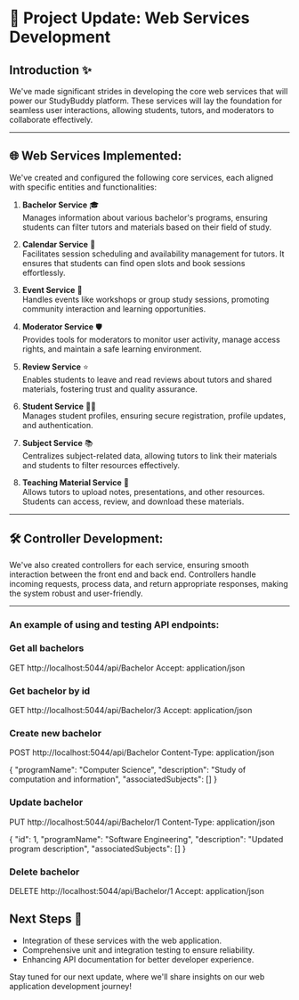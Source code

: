 # 🚀 Project Update: Web Services Development

## Introduction ✨
We've made significant strides in developing the core web services that will power our StudyBuddy platform. These services will lay the foundation for seamless user interactions, allowing students, tutors, and moderators to collaborate effectively.

---

## 🌐 Web Services Implemented:
We've created and configured the following core services, each aligned with specific entities and functionalities:

1. **Bachelor Service** 🎓  
   Manages information about various bachelor's programs, ensuring students can filter tutors and materials based on their field of study.

2. **Calendar Service** 📅  
   Facilitates session scheduling and availability management for tutors. It ensures that students can find open slots and book sessions effortlessly.

3. **Event Service** 📆  
   Handles events like workshops or group study sessions, promoting community interaction and learning opportunities.

4. **Moderator Service** 🛡️  
   Provides tools for moderators to monitor user activity, manage access rights, and maintain a safe learning environment.

5. **Review Service** ⭐  
   Enables students to leave and read reviews about tutors and shared materials, fostering trust and quality assurance.

6. **Student Service** 👩‍🎓  
   Manages student profiles, ensuring secure registration, profile updates, and authentication.

7. **Subject Service** 📚  
   Centralizes subject-related data, allowing tutors to link their materials and students to filter resources effectively.

8. **Teaching Material Service** 📝  
   Allows tutors to upload notes, presentations, and other resources. Students can access, review, and download these materials.

---

## 🛠️ Controller Development:
We've also created controllers for each service, ensuring smooth interaction between the front end and back end. Controllers handle incoming requests, process data, and return appropriate responses, making the system robust and user-friendly.

---

### An example of using and testing API endpoints:

### Get all bachelors
GET http://localhost:5044/api/Bachelor
Accept: application/json

### Get bachelor by id
GET http://localhost:5044/api/Bachelor/3
Accept: application/json

### Create new bachelor
POST http://localhost:5044/api/Bachelor
Content-Type: application/json

{
    "programName": "Computer Science",
    "description": "Study of computation and information",
    "associatedSubjects": []
}

### Update bachelor
PUT http://localhost:5044/api/Bachelor/1
Content-Type: application/json

{
    "id": 1,
    "programName": "Software Engineering",
    "description": "Updated program description",
    "associatedSubjects": []
}

### Delete bachelor
DELETE http://localhost:5044/api/Bachelor/1
Accept: application/json

## Next Steps 🚀
- Integration of these services with the web application.  
- Comprehensive unit and integration testing to ensure reliability.  
- Enhancing API documentation for better developer experience.

Stay tuned for our next update, where we'll share insights on our web application development journey!  
